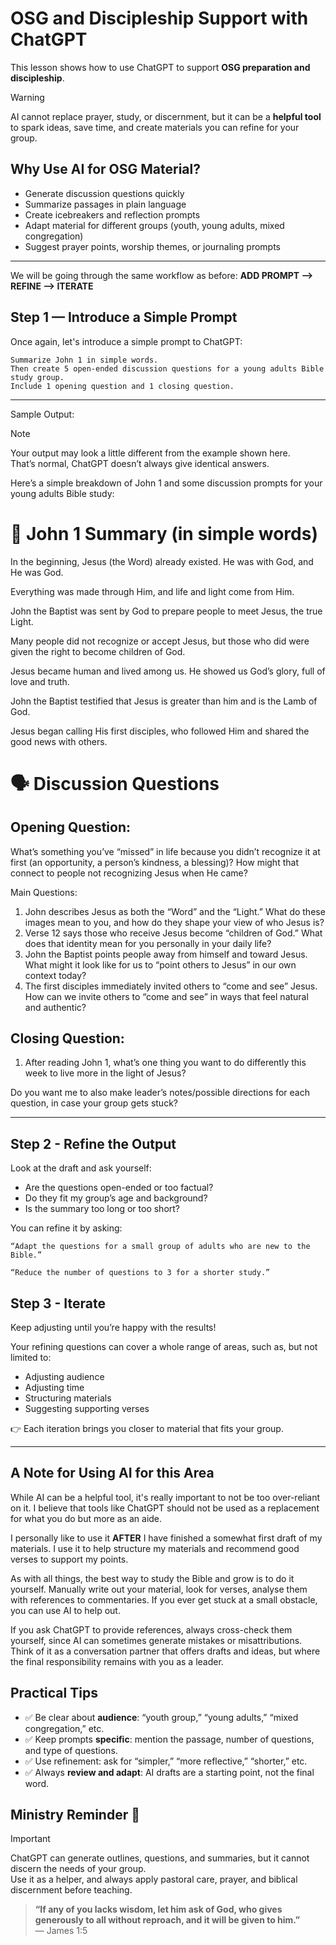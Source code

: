 # OSG and Discipleship Support with ChatGPT
This lesson shows how to use ChatGPT to support **OSG preparation and discipleship**.  

> [!WARNING]  
> AI cannot replace prayer, study, or discernment, but it can be a **helpful tool** to spark ideas, save time, and create materials you can refine for your group.

## Why Use AI for OSG Material?
- Generate discussion questions quickly  
- Summarize passages in plain language  
- Create icebreakers and reflection prompts  
- Adapt material for different groups (youth, young adults, mixed congregation)  
- Suggest prayer points, worship themes, or journaling prompts

---

We will be going through the same workflow as before: **ADD PROMPT --> REFINE --> ITERATE**

## Step 1 — Introduce a Simple Prompt 
Once again, let's introduce a simple prompt to ChatGPT:
```
Summarize John 1 in simple words.
Then create 5 open-ended discussion questions for a young adults Bible study group.
Include 1 opening question and 1 closing question.
```

---

Sample Output:

> [!NOTE]  
> Your output may look a little different from the example shown here.  
> That’s normal, ChatGPT doesn’t always give identical answers.  

Here’s a simple breakdown of John 1 and some discussion prompts for your young adults Bible study:

# 📖 John 1 Summary (in simple words)

In the beginning, Jesus (the Word) already existed. He was with God, and He was God.

Everything was made through Him, and life and light come from Him.

John the Baptist was sent by God to prepare people to meet Jesus, the true Light.

Many people did not recognize or accept Jesus, but those who did were given the right to become children of God.

Jesus became human and lived among us. He showed us God’s glory, full of love and truth.

John the Baptist testified that Jesus is greater than him and is the Lamb of God.

Jesus began calling His first disciples, who followed Him and shared the good news with others.

# 🗣 Discussion Questions

## Opening Question:

What’s something you’ve “missed” in life because you didn’t recognize it at first (an opportunity, a person’s kindness, a blessing)? How might that connect to people not recognizing Jesus when He came?

Main Questions:
1. John describes Jesus as both the “Word” and the “Light.” What do these images mean to you, and how do they shape your view of who Jesus is?
2. Verse 12 says those who receive Jesus become “children of God.” What does that identity mean for you personally in your daily life?
3. John the Baptist points people away from himself and toward Jesus. What might it look like for us to “point others to Jesus” in our own context today?
4. The first disciples immediately invited others to “come and see” Jesus. How can we invite others to “come and see” in ways that feel natural and authentic?

## Closing Question:
1. After reading John 1, what’s one thing you want to do differently this week to live more in the light of Jesus?

Do you want me to also make leader’s notes/possible directions for each question, in case your group gets stuck?

---

## Step 2 - Refine the Output
Look at the draft and ask yourself:  
- Are the questions open-ended or too factual?  
- Do they fit my group’s age and background?  
- Is the summary too long or too short?

You can refine it by asking:
```
“Adapt the questions for a small group of adults who are new to the Bible.”

“Reduce the number of questions to 3 for a shorter study.”
```

## Step 3 - Iterate
Keep adjusting until you’re happy with the results!

Your refining questions can cover a whole range of areas, such as, but not limited to:
- Adjusting audience
- Adjusting time
- Structuring materials
- Suggesting supporting verses  

👉 Each iteration brings you closer to material that fits your group.  

---

## A Note for Using AI for this Area
While AI can be a helpful tool, it's really important to not be too over-reliant on it. I believe that tools like ChatGPT should not be used as a replacement for what you do but more as an aide.  

I personally like to use it **AFTER** I have finished a somewhat first draft of my materials. I use it to help structure my materials and recommend good verses to support my points.  

As with all things, the best way to study the Bible and grow is to do it yourself. Manually write out your material, look for verses, analyse them with references to commentaries. If you ever get stuck at a small obstacle, you can use AI to help out.  

If you ask ChatGPT to provide references, always cross-check them yourself, since AI can sometimes generate mistakes or misattributions. Think of it as a conversation partner that offers drafts and ideas, but where the final responsibility remains with you as a leader.  

## Practical Tips  

- ✅ Be clear about **audience**: “youth group,” “young adults,” “mixed congregation,” etc.  
- ✅ Keep prompts **specific**: mention the passage, number of questions, and type of questions.  
- ✅ Use refinement: ask for “simpler,” “more reflective,” “shorter,” etc.  
- ✅ Always **review and adapt**: AI drafts are a starting point, not the final word.  

## Ministry Reminder 🙏  

> [!IMPORTANT]  
> ChatGPT can generate outlines, questions, and summaries, but it cannot discern the needs of your group.  
> Use it as a helper, and always apply pastoral care, prayer, and biblical discernment before teaching.  

> **“If any of you lacks wisdom, let him ask of God, who gives generously to all without reproach, and it will be given to him.”**  
> — James 1:5
